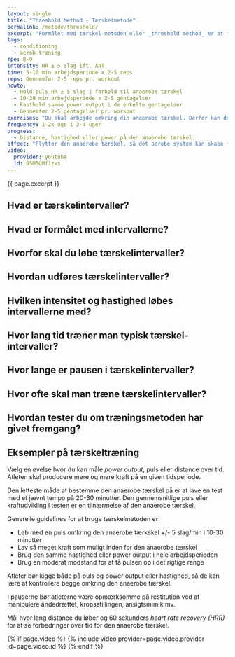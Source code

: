 ```yaml
---
layout: single
title: "Threshold Method - Tærskelmetode"
permalink: /metode/threshold/
excerpt: "Formålet med tærskel-metoden eller _threshold method_ er at forbedre, hvor meget power der kan produceres omkring den anaerobe tærskel og forbedre evnen til at have en god teknik, når man bliver træt. Du arbejder omkring den anaerobe tærskel i 10-30 minutter per arbejdsperiode og laver 1-5 gentagelser alt efter din nuværende form."
tags:
  - conditioning
  - aerob træning
rpe: 8-9
intensity: HR ± 5 slag ift. ANT
time: 5-10 min arbejdsperiode x 2-5 reps
reps: Gennemfør 2-5 reps pr. workout
howto:
  - Hold puls HR ± 5 slag i forhold til anaerobe tærskel
  - 10-30 min arbejdsperiode x 2-5 gentagelser
  - Fasthold samme power output i de enkelte gentagelser
  - Gennemfør 2-5 gentagelser pr. workout
exercises: "Du skal arbejde omkring din anaerobe tærskel. Derfor kan du bruge alle øvelser, hvor du kender den anaerobe tærskel."
frequency: 1-2x uge i 3-4 uger
progress:
  - Distance, hastighed eller power på den anaerobe tærskel.
effect: "Flytter den anaerobe tærskel, så det aerobe system kan skabe mere ATP og dermed kan det aerobe system samlet set skabe mere kraft."
video:
  provider: youtube
  id: 0SM5QMf1zvs
---
```


{{ page.excerpt }}

## Hvad er tærskelintervaller?

## Hvad er formålet med intervallerne?

## Hvorfor skal du løbe tærskelintervaller?

## Hvordan udføres tærskelintervaller?

## Hvilken intensitet og hastighed løbes intervallerne med?

## Hvor lang tid træner man typisk tærskel-intervaller?

## Hvor lange er pausen i tærskelintervaller?

## Hvor ofte skal man træne tærskelintervaller?

## Hvordan tester du om træningsmetoden har givet fremgang?

## Eksempler på tærskeltræning


Vælg en øvelse hvor du kan måle _power output_, puls eller distance over tid. Atleten skal producere mere og mere kraft på en given tidsperiode.

Den letteste måde at bestemme den anaerobe tærskel på er at lave en test med et jævnt tempo på 20-30 minutter. Den gennemsnitlige puls eller kraftudvikling i testen er en tilnærmelse af den anaerobe tærskel.

Generelle guidelines for at bruge tærskelmetoden er:

- Løb med en puls omkring den anaerobe tærkskel +/- 5 slag/min i 10-30 minutter
- Lav så meget kraft som muligt inden for den anaerobe tærskel
- Brug den samme hastighed eller power output i hele arbejdsperioden
- Brug en moderat modstand for at få pulsen op i det rigtige range

Atleter bør kigge både på puls og power output eller hastighed, så de kan lære at kontrollere begge omkring den anaerobe tærskel.

I pauserne bør atleterne være opmærksomme på restitution ved at manipulere åndedrættet, kropsstillingen, ansigtsmimik mv.

Mål hvor lang distance du løber og 60 sekunders _heart rate recovery (HRR)_ for at se forbedringer over tid for den anaerobe tærskel.

{% if page.video %}
  {% include video provider=page.video.provider id=page.video.id %}
{% endif %}
